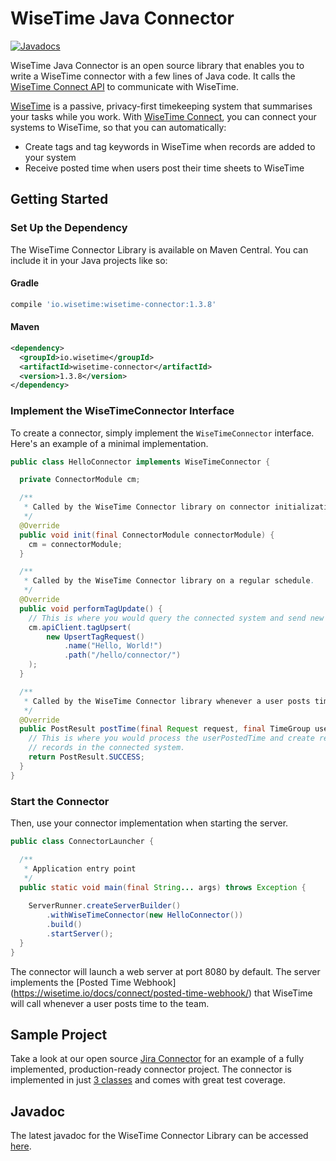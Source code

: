 # WiseTime Java Connector
[![Javadocs](https://www.javadoc.io/badge/io.wisetime/wisetime-connector.svg)](https://www.javadoc.io/doc/io.wisetime/wisetime-connector)

WiseTime Java Connector is an open source library that enables you to write a WiseTime connector with a few lines of Java code. It calls the [WiseTime Connect API](https://wisetime.io/docs/connect/api/) to communicate with WiseTime.

[WiseTime](https://wisetime.io) is a passive, privacy-first timekeeping system that summarises your tasks while you work. With [WiseTime Connect](https://wisetime.io/docs/connect/), you can connect your systems to WiseTime, so that you can automatically:

* Create tags and tag keywords in WiseTime when records are added to your system
* Receive posted time when users post their time sheets to WiseTime

## Getting Started

### Set Up the Dependency

The WiseTime Connector Library is available on Maven Central. You can include it in your Java projects like so:

#### Gradle

```groovy
compile 'io.wisetime:wisetime-connector:1.3.8'
```

#### Maven

```xml
<dependency>
  <groupId>io.wisetime</groupId>
  <artifactId>wisetime-connector</artifactId>
  <version>1.3.8</version>
</dependency>
```

### Implement the WiseTimeConnector Interface

To create a connector, simply implement the `WiseTimeConnector` interface. Here's an example of a minimal implementation.

```java
public class HelloConnector implements WiseTimeConnector {

  private ConnectorModule cm;

  /**
   * Called by the WiseTime Connector library on connector initialization.
   */
  @Override
  public void init(final ConnectorModule connectorModule) {
    cm = connectorModule;
  }

  /**
   * Called by the WiseTime Connector library on a regular schedule.
   */
  @Override
  public void performTagUpdate() {
    // This is where you would query the connected system and send new tags to WiseTime.
    cm.apiClient.tagUpsert(
        new UpsertTagRequest()
            .name("Hello, World!")
            .path("/hello/connector/")
    );
  }

  /**
   * Called by the WiseTime Connector library whenever a user posts time to the team.
   */
  @Override
  public PostResult postTime(final Request request, final TimeGroup userPostedTime) {
    // This is where you would process the userPostedTime and create relevant
    // records in the connected system.
    return PostResult.SUCCESS;
  }
}

```

### Start the Connector

Then, use your connector implementation when starting the server.

```java
public class ConnectorLauncher {

  /**
   * Application entry point
   */
  public static void main(final String... args) throws Exception {
    
    ServerRunner.createServerBuilder()
        .withWiseTimeConnector(new HelloConnector())
        .build()
        .startServer();
  }
}
```

The connector will launch a web server at port 8080 by default. The server implements the [Posted Time Webhook] (https://wisetime.io/docs/connect/posted-time-webhook/) that WiseTime will call whenever a user posts time to the team.

## Sample Project

Take a look at our open source [Jira Connector](https://github.com/wisetime-io/wisetime-jira-connector) for an example of a fully implemented, production-ready connector project. The connector is implemented in just [3 classes](https://github.com/wisetime-io/wisetime-jira-connector/tree/master/src/main/java/io/wisetime/connector/jira) and comes with great test coverage.

## Javadoc

The latest javadoc for the WiseTime Connector Library can be accessed [here](https://www.javadoc.io/doc/io.wisetime/wisetime-connector).